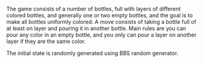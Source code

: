 The game consists of a number of bottles, full with layers of different colored bottles, and generally one or two empty bottles, and the goal is to make all bottles uniformly colored. A move consists of taking a bottle full of at least on layer and pouring it in another bottle. Main rules are you can pour any color in an empty bottle, and you only can pour a layer on another layer if they are the same color.

The initial state is randomly generated using BBS random generator.
